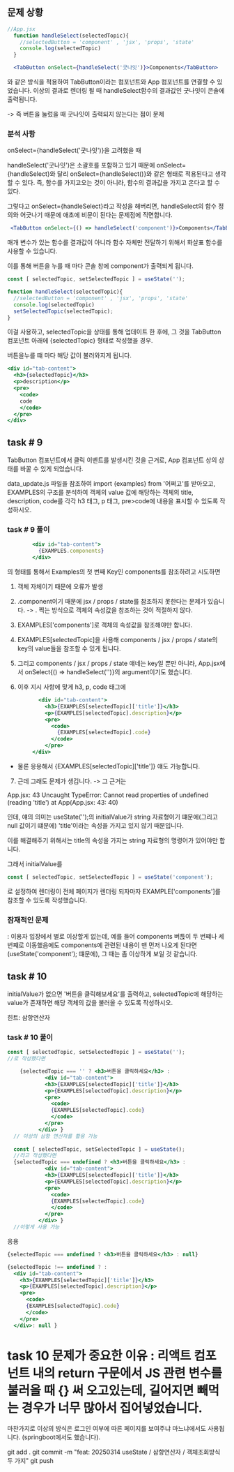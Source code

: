 ## 문제 상황

```jsx
//App.jsx
  function handleSelect(selectedTopic){
    //selectedButton = 'component' , 'jsx', 'props', 'state'
    console.log(selectedTopic)
  }

  <TabButton onSelect={handleSelect('굿나잇')}>Components</TabButton>
  ```
  와 같은 방식을 적용하여 TabButton이라는 컴포넌트와 App 컴포넌트를 연결할 수 있었습니다. 
  이상의 결과로 렌더링 될 때 handleSelect함수의 결과값인 굿나잇이 콘솔에 출력됩니다.

  -> 즉 버튼을 눌렀을 때 굿나잇이 출력되지 않는다는 점이 문제

  ### 분석 사항
  
  onSelect={handleSelect('굿나잇')}을 고려했을 때

  handleSelect('굿나잇')은 소괄호를 포함하고 있기 때문에 onSelect={handleSelect}와 달리 onSelect={handleSelect()}와 같은 형태로 적용된다고 생각할 수 있다. 즉, 함수를 가지고오는 것이 아니라, 함수의 결과값을 가지고 온다고 할 수 있다. 

  그렇다고 onSelect={handleSelect}라고 작성을 해버리면, handleSelect의 함수 정의와 어긋나기 때문에 애초에 비문이 된다는 문제점에 직면합니다. 

  ```jsx
   <TabButton onSelect={() => handleSelect('component')}>Components</TabButton>
   ```
   매개 변수가 있는 함수를 결과값이 아니라 함수 자체만 전달하기 위해서 화살표 함수를 사용할 수 있습니다. 

   이를 통해 버튼을 누를 때 마다 콘솔 창에 component가 출력되게 됩니다. 

  ```jsx
  const [ selectedTopic, setSelectedTopic ] = useState('');
  
  function handleSelect(selectedTopic){
    //selectedButton = 'component' , 'jsx', 'props', 'state'
    console.log(selectedTopic)
    setSelectedTopic(selectedTopic);
  }
  ```
  이걸 사용하고, selectedTopic을 상태를 통해 업데이트 한 후에, 
  그 것을 TabButton 컴포넌트 아래에 {selectedTopic} 형태로 작성했을 경우.

  버튼을누를 떄 마다 해당 값이 불러와지게 됩니다. 

  ```jsx
  <div id="tab-content">
    <h3>{selectedTopic}</h3>
    <p>description</p>
    <pre>
      <code>
      code
      </code>
    </pre>
  </div>
  ```
  


   ## task # 9

   TabButton 컴포넌트에서 클릭 이벤트를 발생시킨 것을 근거로, App 컴포넌트 상의 상태를 바꿀 수 있게 되었습니다. 

   data_update.js 파일을 참조하여 import {examples} from '어쩌고'를 받아오고, EXAMPLES의 구조를 분석하여 객체의 value 값에 해당하는 객체의 title, description, code를 각각 h3 태그, p 태그, pre>code에 내용을  표시할 수 있도록 작성하시오. 

   ### task # 9 풀이

  ```jsx
          <div id="tab-content">
            {EXAMPLES.components}            
          </div>
  ```
  의 형태를 통해서 Examples의 첫 번째 Key인 components를 참조하려고 시도하면 

  1. 객체 자체이기 때문에 오류가 발생
  2. .component이기 때문에 jsx / props / state를 참조하지 못한다는 문제가 있습니다. 
  -> . 찍는 방식으로 객체의 속성값을 참조하는 것이 적절하지 않다.
  3. EXAMPLES['components']로 객체의 속성값을 참조해야만 합니다. 
  4. EXAMPLES[selectedTopic]을 사용해 components / jsx / props / state의 key의 value들을 참조할 수 있게 됩니다. 
  
  5. 그리고 components / jsx / props / state 얘네는 key일 뿐만 아니라, App.jsx에서 onSelect{() => handleSelect('')}의 argument이기도 했습니다. 

  6. 이후 지시 사항에 맞게 h3, p, code 태그에 
  ```jsx
            <div id="tab-content">
              <h3>{EXAMPLES[selectedTopic]['title']}</h3>
              <p>{EXAMPLES[selectedTopic].description}</p>
              <pre>
                <code>
                  {EXAMPLES[selectedTopic].code}
                </code>
              </pre>
          </div>
  ```

  * 물론 응용해서 {EXAMPLES[selectedTopic]['title']} 얘도 가능합니다. 

  7. 근데 그래도 문제가 생깁니다. -> 그 근거는 

  App.jsx: 43 Uncaught TypeError: Cannot read properties of undefined (reading 'title') at App(App.jsx: 43: 40)

  인데, 얘의 의미는 useState('');의 initialValue가 string 자료형이기 떄문에(그리고 null 값이기 떄문에) 'title'이라는 속성을 가지고 있지 않기 때문입니다. 

  이를 해결해주기 위해서는 title의 속성을 가지는 string 자료형의 명령어가 있어야만 합니다. 

  그래서 initialValue를 
  ```jsx
  const [ selectedTopic, setSelectedTopic ] = useState('component');
  ```
  로 설정하여 렌더링이 전체 페이지가 렌더링 되자마자 EXAMPLE['components']를 참조할 수 있도록 작성했습니다. 

  ### 잠재적인 문제
  : 이용자 입장에서 별로 이상할게 없는데, 예를 들어 components 버튽이 두 번쨰나 세 번쨰로 이동했음에도 components에 관련된 내용이 맨 먼저 나오게 된다면(useState('component'); 떄문에), 그 때는 좀 이상하게 보일 것 같습니다. 

  ## task # 10

  initialValue가 없으면 '버튼을 클릭해보세요'를 출력하고, selectedTopic에 해당하는 value가 존재하면 해당 객체의 값을 불러올 수 있도록 작성하시오. 

  힌트: 삼항연산자

### task # 10 풀이

```jsx
const [ selectedTopic, setSelectedTopic ] = useState('');
//로 작성했다면

    {selectedTopic === '' ? <h3>버튼을 클릭하세요</h3> :
            <div id="tab-content">
            <h3>{EXAMPLES[selectedTopic]['title']}</h3>
            <p>{EXAMPLES[selectedTopic].description}</p>
            <pre>
              <code>
              {EXAMPLES[selectedTopic].code}
              </code>
            </pre>
          </div> }
  // 이상의 삼항 연산자를 활용 가능
  
  const [ selectedTopic, setSelectedTopic ] = useState();
  //라고 작성했다면
  {selectedTopic === undefined ? <h3>버튼을 클릭하세요</h3> :
            <div id="tab-content">
            <h3>{EXAMPLES[selectedTopic]['title']}</h3>
            <p>{EXAMPLES[selectedTopic].description}</p>
            <pre>
              <code>
              {EXAMPLES[selectedTopic].code}
              </code>
            </pre>
          </div> }
  //이렇게 사용 가능
```
응용
```jsx
{selectedTopic === undefined ? <h3>버튼을 클릭하세요</h3> : null}

{selectedTopic !== undefined ? : 
  <div id="tab-content">
    <h3>{EXAMPLES[selectedTopic]['title']}</h3>
    <p>{EXAMPLES[selectedTopic].description}</p>
    <pre>
      <code>
      {EXAMPLES[selectedTopic].code}
      </code>
    </pre>
  </div>: null }
```

# task 10 문제가 중요한 이유 : 리액트 컴포넌트 내의 return 구문에서 JS 관련 변수를 불러올 때 {} 써 오고있는데, 길어지면 빼먹는 경우가 너무 많아서 집어넣었습니다. 

마찬가지로 이상의 방식은 로그인 여부에 따른 페이지를 보여주냐 마느냐에서도 사용됩니다. 
(springboot에서도 했습니다).

git add .
git commit -m "feat: 20250314 useState / 삼항연산자 / 객체조회방식 두 가지"
git push